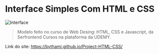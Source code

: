 # Interface Simples Com HTML e CSS

<img src="./imagens./WhatsApp Image 2021-12-17 at 10.36.46 PM.jpeg" alt="Interface">

> Modelo feito no curso de Web Desing: HTML, CSS e Javascript, da Serfrontend Cursos na plataforma da UDEMY.


Link do site: https://bythami.github.io/Project-HTML-CSS/

